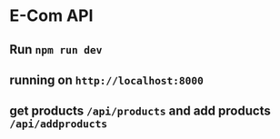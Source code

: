 # E-Com API

## Run `npm run dev`

## running on `http://localhost:8000`
## get products `/api/products` and add products `/api/addproducts`